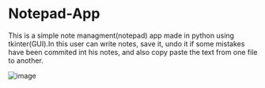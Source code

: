 # Notepad-App
This is a simple note managment(notepad) app made in python using tkinter(GUI).In this user can write notes, save it, undo it if some mistakes have been commited int his notes, and also copy paste the text from one file to another. 

![image](https://user-images.githubusercontent.com/89905014/191563888-bc924aee-9d81-4d5e-9b8b-bceabaa76508.png)
